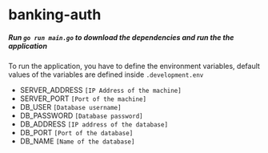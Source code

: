 # banking-auth

##### Run `go run main.go` to download the dependencies and run the the application

To run the application, you have to define the environment variables, default values of the variables are defined inside `.development.env`

- SERVER_ADDRESS `[IP Address of the machine]`
- SERVER_PORT `[Port of the machine]`
- DB_USER `[Database username]`
- DB_PASSWORD `[Database password]`
- DB_ADDRESS `[IP address of the database]`
- DB_PORT `[Port of the database]`
- DB_NAME `[Name of the database]`
